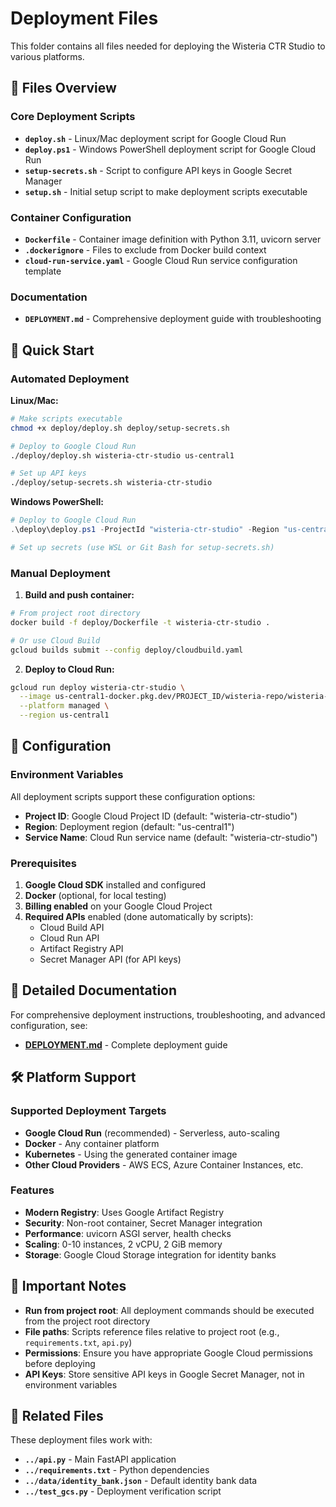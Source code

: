 # Deployment Files

This folder contains all files needed for deploying the Wisteria CTR Studio to various platforms.

## 📁 Files Overview

### **Core Deployment Scripts**
- **`deploy.sh`** - Linux/Mac deployment script for Google Cloud Run
- **`deploy.ps1`** - Windows PowerShell deployment script for Google Cloud Run
- **`setup-secrets.sh`** - Script to configure API keys in Google Secret Manager
- **`setup.sh`** - Initial setup script to make deployment scripts executable

### **Container Configuration**
- **`Dockerfile`** - Container image definition with Python 3.11, uvicorn server
- **`.dockerignore`** - Files to exclude from Docker build context
- **`cloud-run-service.yaml`** - Google Cloud Run service configuration template

### **Documentation**
- **`DEPLOYMENT.md`** - Comprehensive deployment guide with troubleshooting

## 🚀 Quick Start

### Automated Deployment

**Linux/Mac:**
```bash
# Make scripts executable
chmod +x deploy/deploy.sh deploy/setup-secrets.sh

# Deploy to Google Cloud Run
./deploy/deploy.sh wisteria-ctr-studio us-central1

# Set up API keys
./deploy/setup-secrets.sh wisteria-ctr-studio
```

**Windows PowerShell:**
```powershell
# Deploy to Google Cloud Run
.\deploy\deploy.ps1 -ProjectId "wisteria-ctr-studio" -Region "us-central1"

# Set up secrets (use WSL or Git Bash for setup-secrets.sh)
```

### Manual Deployment

1. **Build and push container:**
```bash
# From project root directory
docker build -f deploy/Dockerfile -t wisteria-ctr-studio .

# Or use Cloud Build
gcloud builds submit --config deploy/cloudbuild.yaml
```

2. **Deploy to Cloud Run:**
```bash
gcloud run deploy wisteria-ctr-studio \
  --image us-central1-docker.pkg.dev/PROJECT_ID/wisteria-repo/wisteria-ctr-studio \
  --platform managed \
  --region us-central1
```

## 🔧 Configuration

### Environment Variables
All deployment scripts support these configuration options:
- **Project ID**: Google Cloud Project ID (default: "wisteria-ctr-studio")
- **Region**: Deployment region (default: "us-central1")
- **Service Name**: Cloud Run service name (default: "wisteria-ctr-studio")

### Prerequisites
1. **Google Cloud SDK** installed and configured
2. **Docker** (optional, for local testing)
3. **Billing enabled** on your Google Cloud Project
4. **Required APIs** enabled (done automatically by scripts):
   - Cloud Build API
   - Cloud Run API
   - Artifact Registry API
   - Secret Manager API (for API keys)

## 📖 Detailed Documentation

For comprehensive deployment instructions, troubleshooting, and advanced configuration, see:
- **[DEPLOYMENT.md](./DEPLOYMENT.md)** - Complete deployment guide

## 🛠️ Platform Support

### Supported Deployment Targets
- **Google Cloud Run** (recommended) - Serverless, auto-scaling
- **Docker** - Any container platform
- **Kubernetes** - Using the generated container image
- **Other Cloud Providers** - AWS ECS, Azure Container Instances, etc.

### Features
- **Modern Registry**: Uses Google Artifact Registry
- **Security**: Non-root container, Secret Manager integration
- **Performance**: uvicorn ASGI server, health checks
- **Scaling**: 0-10 instances, 2 vCPU, 2 GiB memory
- **Storage**: Google Cloud Storage integration for identity banks

## 🚨 Important Notes

- **Run from project root**: All deployment commands should be executed from the project root directory
- **File paths**: Scripts reference files relative to project root (e.g., `requirements.txt`, `api.py`)
- **Permissions**: Ensure you have appropriate Google Cloud permissions before deploying
- **API Keys**: Store sensitive API keys in Google Secret Manager, not in environment variables

## 🔗 Related Files

These deployment files work with:
- **`../api.py`** - Main FastAPI application
- **`../requirements.txt`** - Python dependencies
- **`../data/identity_bank.json`** - Default identity bank data
- **`../test_gcs.py`** - Deployment verification script